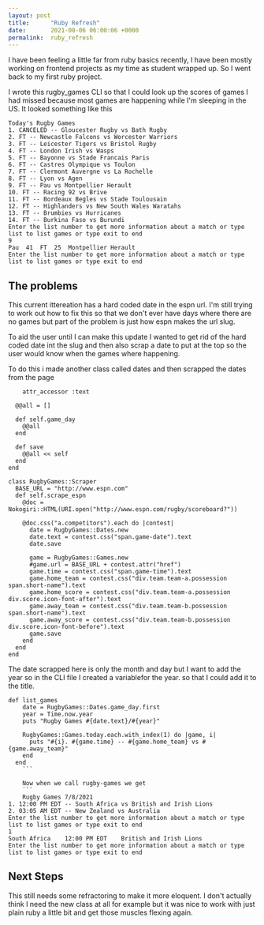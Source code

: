 ```yaml
---
layout: post
title:      "Ruby Refresh"
date:       2021-08-06 06:00:06 +0000
permalink:  ruby_refresh
---
```



I have been feeling a little far from ruby basics recently, I have been mostly working on frontend projects as my time as student wrapped up. So I went back to my first ruby project.

I wrote this rugby_games CLI so that I could look up the scores of games I had missed because most games are happening while I'm sleeping in the US. It looked something like this

```
Today's Rugby Games
1. CANCELED -- Gloucester Rugby vs Bath Rugby
2. FT -- Newcastle Falcons vs Worcester Warriors
3. FT -- Leicester Tigers vs Bristol Rugby
4. FT -- London Irish vs Wasps
5. FT -- Bayonne vs Stade Francais Paris
6. FT -- Castres Olympique vs Toulon
7. FT -- Clermont Auvergne vs La Rochelle
8. FT -- Lyon vs Agen
9. FT -- Pau vs Montpellier Herault
10. FT -- Racing 92 vs Brive
11. FT -- Bordeaux Begles vs Stade Toulousain
12. FT -- Highlanders vs New South Wales Waratahs
13. FT -- Brumbies vs Hurricanes
14. FT -- Burkina Faso vs Burundi
Enter the list number to get more information about a match or type list to list games or type exit to end
9
Pau  41  FT  25  Montpellier Herault
Enter the list number to get more information about a match or type list to list games or type exit to end
```

## The problems

This current ittereation has a hard coded date in the espn url. I'm still trying to work out how to fix this so that we don't ever have days where there are no games but part of the problem is just how espn makes the url slug. 

To aid the user until I can make this update I wanted to get rid of the hard coded date int the slug and then also scrap a date to put at the top so the user would know when the games where happening.

To do this i made another class called dates and then scrapped the dates from the page

```class RugbyGames::Dates
    attr_accessor :text
  
  @@all = []
  
  def self.game_day
    @@all
  end
  
  def save 
    @@all << self
  end
end
```
```
class RugbyGames::Scraper
  BASE_URL = "http://www.espn.com"
  def self.scrape_espn
    @doc = Nokogiri::HTML(URI.open("http://www.espn.com/rugby/scoreboard?"))
   
    @doc.css("a.competitors").each do |contest|
      date = RugbyGames::Dates.new
      date.text = contest.css("span.game-date").text
      date.save

      game = RugbyGames::Games.new
      #game.url = BASE_URL + contest.attr("href")
      game.time = contest.css("span.game-time").text
      game.home_team = contest.css("div.team.team-a.possession span.short-name").text
      game.home_score = contest.css("div.team.team-a.possession div.score.icon-font-after").text
      game.away_team = contest.css("div.team.team-b.possession span.short-name").text
      game.away_score = contest.css("div.team.team-b.possession div.score.icon-font-before").text
      game.save
    end
  end
end
```

The date scrapped here is only the month and day but I want to add the year so in the CLI file I created a variablefor the year. so that I could add it to the title.

```
def list_games
    date = RugbyGames::Dates.game_day.first
    year = Time.now.year
    puts "Rugby Games #{date.text}/#{year}"

    RugbyGames::Games.today.each.with_index(1) do |game, i|
      puts "#{i}. #{game.time} -- #{game.home_team} vs #{game.away_team}"
    end
  end
	```
	
	Now when we call rugby-games we get
	```
	Rugby Games 7/8/2021
1. 12:00 PM EDT -- South Africa vs British and Irish Lions
2. 03:05 AM EDT -- New Zealand vs Australia
Enter the list number to get more information about a match or type list to list games or type exit to end
1
South Africa    12:00 PM EDT    British and Irish Lions
Enter the list number to get more information about a match or type list to list games or type exit to end
```

## Next Steps
This still needs some refractoring to make it more eloquent. I don't actually think I need the new class at all for example but it was nice to work with just plain ruby a little bit and get those muscles flexing again.
	
